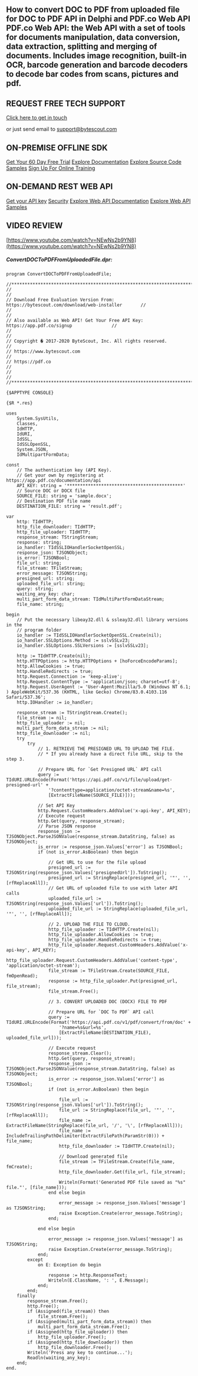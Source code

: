 ## How to convert DOC to PDF from uploaded file for DOC to PDF API in Delphi and PDF.co Web API PDF.co Web API: the Web API with a set of tools for documents manipulation, data conversion, data extraction, splitting and merging of documents. Includes image recognition, built-in OCR, barcode generation and barcode decoders to decode bar codes from scans, pictures and pdf.

## REQUEST FREE TECH SUPPORT

[Click here to get in touch](https://bytescout.zendesk.com/hc/en-us/requests/new?subject=PDF.co%20Web%20API%20Question)

or just send email to [support@bytescout.com](mailto:support@bytescout.com?subject=PDF.co%20Web%20API%20Question) 

## ON-PREMISE OFFLINE SDK 

[Get Your 60 Day Free Trial](https://bytescout.com/download/web-installer?utm_source=github-readme)
[Explore Documentation](https://bytescout.com/documentation/index.html?utm_source=github-readme)
[Explore Source Code Samples](https://github.com/bytescout/ByteScout-SDK-SourceCode/)
[Sign Up For Online Training](https://academy.bytescout.com/)


## ON-DEMAND REST WEB API

[Get your API key](https://app.pdf.co/signup?utm_source=github-readme)
[Security](https://pdf.co/security)
[Explore Web API Documentation](https://apidocs.pdf.co?utm_source=github-readme)
[Explore Web API Samples](https://github.com/bytescout/ByteScout-SDK-SourceCode/tree/master/PDF.co%20Web%20API)

## VIDEO REVIEW

[https://www.youtube.com/watch?v=NEwNs2b9YN8](https://www.youtube.com/watch?v=NEwNs2b9YN8)




<!-- code block begin -->

##### **ConvertDOCToPDFFromUploadedFile.dpr:**
    
```
program ConvertDOCToPDFFromUploadedFile;

//*******************************************************************************************//
//                                                                                           //
// Download Free Evaluation Version From: https://bytescout.com/download/web-installer       //
//                                                                                           //
// Also available as Web API! Get Your Free API Key: https://app.pdf.co/signup               //
//                                                                                           //
// Copyright � 2017-2020 ByteScout, Inc. All rights reserved.                                //
// https://www.bytescout.com                                                                 //
// https://pdf.co                                                                            //
//                                                                                           //
//*******************************************************************************************//

{$APPTYPE CONSOLE}

{$R *.res}

uses
    System.SysUtils,
    Classes,
    IdHTTP,
    IdURI,
    IdSSL,
    IdSSLOpenSSL,
    System.JSON,
    IdMultipartFormData;

const
    // The authentication key (API Key).
    // Get your own by registering at https://app.pdf.co/documentation/api
    API_KEY: string = '********************************************'
    // Source DOC or DOCX file
	SOURCE_FILE: string = 'sample.docx';
    // Destination PDF file name
	DESTINATION_FILE: string = 'result.pdf';

var
    http: TIdHTTP;
    http_file_downloader: TIdHTTP;
    http_file_uploader: TIdHTTP;
    response_stream: TStringStream;
    response: string;
    io_handler: TIdSSLIOHandlerSocketOpenSSL;
    response_json: TJSONObject;
    is_error: TJSONBool;
    file_url: string;
    file_stream: TFileStream;
    error_message: TJSONString;
    presigned_url: string;
    uploaded_file_url: string;
    query: string;
    waiting_any_key: char;
    multi_part_form_data_stream: TIdMultiPartFormDataStream;
    file_name: string;

begin
    // Put the necessary libeay32.dll & ssleay32.dll library versions in the
    // program folder
    io_handler := TIdSSLIOHandlerSocketOpenSSL.Create(nil);
    io_handler.SSLOptions.Method := sslvSSLv23;
    io_handler.SSLOptions.SSLVersions := [sslvSSLv23];

    http := TIdHTTP.Create(nil);
    http.HTTPOptions := http.HTTPOptions + [hoForceEncodeParams];
    http.AllowCookies := true;
    http.HandleRedirects := true;
    http.Request.Connection := 'keep-alive';
    http.Request.ContentType := 'application/json; charset=utf-8';
    http.Request.UserAgent := 'User-Agent:Mozilla/5.0 (Windows NT 6.1; ) AppleWebKit/537.36 (KHTML, like Gecko) Chrome/83.0.4103.116 Safari/537.36';
    http.IOHandler := io_handler;

    response_stream := TStringStream.Create();
    file_stream := nil;
    http_file_uploader := nil;
    multi_part_form_data_stream := nil;
    http_file_downloader := nil;
    try
        try
            // 1. RETRIEVE THE PRESIGNED URL TO UPLOAD THE FILE.
			// * If you already have a direct file URL, skip to the step 3.

			// Prepare URL for `Get Presigned URL` API call
			query := TIdURI.URLEncode(Format('https://api.pdf.co/v1/file/upload/get-presigned-url' +
                '?contenttype=application/octet-stream&name=%s',
				[ExtractFileName(SOURCE_FILE)]));

            // Set API Key
            http.Request.CustomHeaders.AddValue('x-api-key', API_KEY);
            // Execute request
            http.Get(query, response_stream);
            // Parse JSON response
            response_json := TJSONObject.ParseJSONValue(response_stream.DataString, false) as TJSONObject;
            is_error := response_json.Values['error'] as TJSONBool;
            if (not is_error.AsBoolean) then begin

                // Get URL to use for the file upload
                presigned_url := TJSONString(response_json.Values['presignedUrl']).ToString();
                presigned_url := StringReplace(presigned_url, '"', '', [rfReplaceAll]);
				// Get URL of uploaded file to use with later API calls
				uploaded_file_url := TJSONString(response_json.Values['url']).ToString();
                uploaded_file_url := StringReplace(uploaded_file_url, '"', '', [rfReplaceAll]);

                // 2. UPLOAD THE FILE TO CLOUD.
                http_file_uploader := TIdHTTP.Create(nil);
                http_file_uploader.AllowCookies := true;
                http_file_uploader.HandleRedirects := true;
                http_file_uploader.Request.CustomHeaders.AddValue('x-api-key', API_KEY);
                http_file_uploader.Request.CustomHeaders.AddValue('content-type', 'application/octet-stream');
                file_stream := TFileStream.Create(SOURCE_FILE, fmOpenRead);
                response := http_file_uploader.Put(presigned_url, file_stream);
                file_stream.Free();

                // 3. CONVERT UPLOADED DOC (DOCX) FILE TO PDF

                // Prepare URL for `DOC To PDF` API call
                query := TIdURI.URLEncode(Format('https://api.pdf.co/v1/pdf/convert/from/doc' +
                    '?name=%s&url=%s',
                    [ExtractFileName(DESTINATION_FILE), uploaded_file_url]));

                // Execute request
                response_stream.Clear();
                http.Get(query, response_stream);
                response_json := TJSONObject.ParseJSONValue(response_stream.DataString, false) as TJSONObject;
                is_error := response_json.Values['error'] as TJSONBool;
                if (not is_error.AsBoolean) then begin

                    file_url := TJSONString(response_json.Values['url']).ToString();
                    file_url := StringReplace(file_url, '"', '', [rfReplaceAll]);
                    file_name := ExtractFileName(StringReplace(file_url, '/', '\', [rfReplaceAll]));
                    file_name := IncludeTrailingPathDelimiter(ExtractFilePath(ParamStr(0))) + file_name;
                    http_file_downloader := TIdHTTP.Create(nil);

                    // Download generated file
                    file_stream := TFileStream.Create(file_name, fmCreate);
                    http_file_downloader.Get(file_url, file_stream);

                    Writeln(Format('Generated PDF file saved as "%s" file."', [file_name]));
                end else begin

                    error_message := response_json.Values['message'] as TJSONString;
                    raise Exception.Create(error_message.ToString);
                end;

            end else begin

                error_message := response_json.Values['message'] as TJSONString;
                raise Exception.Create(error_message.ToString);
            end;
        except
            on E: Exception do begin

                response := http.ResponseText;
                Writeln(E.ClassName, ': ', E.Message);
            end;
        end;
    finally
        response_stream.Free();
        http.Free();
        if (Assigned(file_stream)) then
            file_stream.Free();
        if (Assigned(multi_part_form_data_stream)) then
            multi_part_form_data_stream.Free();
        if (Assigned(http_file_uploader)) then
            http_file_uploader.Free();
        if (Assigned(http_file_downloader)) then
            http_file_downloader.Free();
        Writeln('Press any key to continue...');
        Readln(waiting_any_key);
    end;
end.

```

<!-- code block end -->